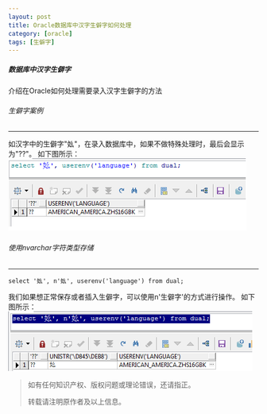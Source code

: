 ```yaml
---
layout: post
title: Oracle数据库中汉字生僻字如何处理
category: [oracle]
tags: [生僻字]
---
```


##### 数据库中汉字生僻字
介绍在Oracle如何处理需要录入汉字生僻字的方法

###### 生僻字案例
----
如汉字中的生僻字"𡚸"，在录入数据库中，如果不做特殊处理时，最后会显示为"??"。
如下图所示：
![image](/img/2020-05-15-oracle-shengpizi/shengpizi_1.png)

###### 使用nvarchar字符类型存储
----
```
select '𡚸', n'𡚸', userenv('language') from dual;

```
我们如果想正常保存或者插入生僻字，可以使用n'生僻字'的方式进行操作。
如下图所示：
![image](/img/2020-05-15-oracle-shengpizi/shengpizi_2.png)

> 如有任何知识产权、版权问题或理论错误，还请指正。
>
> 转载请注明原作者及以上信息。
